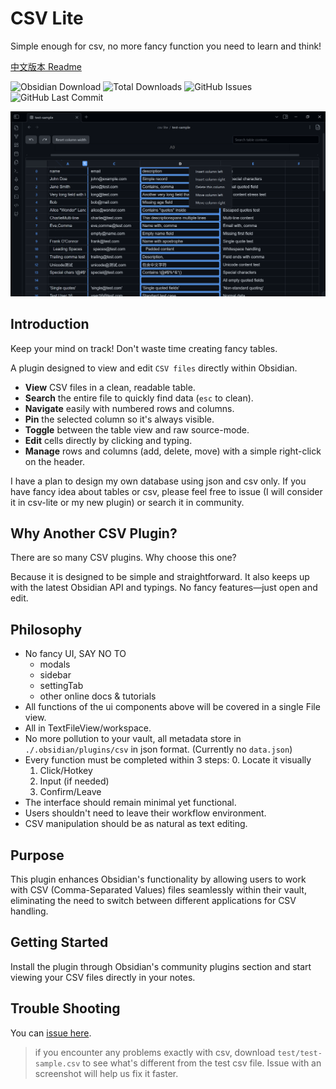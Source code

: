 # CSV Lite

Simple enough for csv, no more fancy function you need to learn and think!

[中文版本 Readme](./README_zh.md)

![Obsidian Download](https://img.shields.io/badge/dynamic/json?logo=obsidian&color=%23483699&label=Downloads&query=$%5B%22csv-lite%22%5D.downloads&url=https%3A%2F%2Fraw.githubusercontent.com%2Fobsidianmd%2Fobsidian-releases%2Fmaster%2Fcommunity-plugin-stats.json) ![Total Downloads](https://img.shields.io/github/downloads/LIUBINfighter/csv-lite/total?style=flat&label=Total%20Downloads) ![GitHub Issues](https://img.shields.io/github/issues/LIUBINfighter/csv-lite?style=flat&label=Issues) ![GitHub Last Commit](https://img.shields.io/github/last-commit/LIUBINfighter/csv-lite?style=flat&label=Last%20Commit)


<!-- ![image](https://github.com/user-attachments/assets/6d956e79-4be7-4172-92e2-6f14ddba0dda) -->

<!-- ![test-sample](./asssets/test-sample.png) -->
<!-- ![v1.0.2 support searching](./asssets/searching.png) -->

![v1.1.0](./asssets/1.1.0-action-menu.png)

## Introduction

Keep your mind on track! Don't waste time creating fancy tables.

A plugin designed to view and edit `CSV files` directly within Obsidian.

-   **View** CSV files in a clean, readable table.
-   **Search** the entire file to quickly find data (`esc` to clean).
-   **Navigate** easily with numbered rows and columns.
-   **Pin** the selected column so it's always visible.
-   **Toggle** between the table view and raw source-mode.
-   **Edit** cells directly by clicking and typing.
-   **Manage** rows and columns (add, delete, move) with a simple right-click on the header.

I have a plan to design my own database using json and csv only. If you have fancy idea about tables or csv, please feel free to issue (I will consider it in csv-lite or my new plugin) or search it in community. <!-- For in-markdown edit, I recommend `anyblock` with a much more complex syntax. -->

## Why Another CSV Plugin?

There are so many CSV plugins. Why choose this one?

Because it is designed to be simple and straightforward. It also keeps up with the latest Obsidian API and typings. No fancy features—just open and edit.

## Philosophy

-   No fancy UI, SAY NO TO
    -   modals
    -   sidebar
    -   settingTab <!-- -   Readme. Actually it's important to update readme, I hope you won't notice this line QAQ [#33](https://github.com/LIUBINfighter/csv-lite/issues/33) -->
    -   other online docs & tutorials
-   All functions of the ui components above will be covered in a single File view.
-   All in TextFileView/workspace.
-   No more pollution to your vault, all metadata store in `./.obsidian/plugins/csv` in json format. (Currently no `data.json`)
-   Every function must be completed within 3 steps: 
    0. Locate it visually
    1.  Click/Hotkey
    2.  Input (if needed)
    3.  Confirm/Leave
-   The interface should remain minimal yet functional.
-   Users shouldn't need to leave their workflow environment.
-   CSV manipulation should be as natural as text editing.

## Purpose

This plugin enhances Obsidian's functionality by allowing users to work with CSV (Comma-Separated Values) files seamlessly within their vault, eliminating the need to switch between different applications for CSV handling.

## Getting Started

Install the plugin through Obsidian's community plugins section and start viewing your CSV files directly in your notes.

## Trouble Shooting

You can [issue here](https://github.com/LIUBINfighter/csv-lite/issues/new).

> if you encounter any problems exactly with csv, download `test/test-sample.csv` to see what's different from the test csv file. Issue with an screenshot will help us fix it faster.
